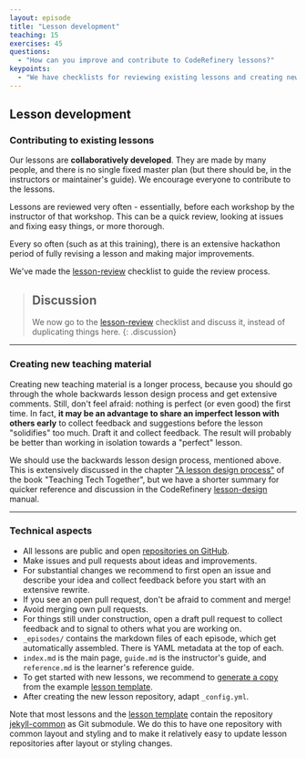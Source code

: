 ```yaml
---
layout: episode
title: "Lesson development"
teaching: 15
exercises: 45
questions:
  - "How can you improve and contribute to CodeRefinery lessons?"
keypoints:
  - "We have checklists for reviewing existing lessons and creating new lessons"
---
```


## Lesson development

### Contributing to existing lessons

Our lessons are **collaboratively developed**.  They are made by many
people, and there is no single fixed master plan (but there should be,
in the instructors or maintainer's guide).  We encourage
everyone to contribute to the lessons.

Lessons are reviewed very often - essentially, before each workshop by
the instructor of that workshop.  This can be a quick review, looking
at issues and fixing easy things, or more thorough.

Every so often (such as at this training), there is an extensive
hackathon period of fully revising a lesson and making major improvements.

We've made the [lesson-review](https://github.com/coderefinery/manuals/blob/master/lesson-review.md) checklist
to guide the review process.

> ## Discussion
>
> We now go to the
> [lesson-review](https://github.com/coderefinery/manuals/blob/master/lesson-review.md)
> checklist and discuss it, instead of duplicating things here.
{: .discussion}

---

### Creating new teaching material

Creating new teaching material is a longer process, because you should
go through the whole backwards lesson design process and get extensive
comments.  Still, don't feel afraid: nothing is perfect (or even good)
the first time. In fact, **it may be an advantage to share an imperfect
lesson with others early** to collect feedback and suggestions before the lesson
"solidifies" too much. Draft it and collect feedback. The result will probably
be better than working in isolation towards a "perfect" lesson.

We should use the backwards lesson design process, mentioned above.  This is
extensively discussed in the chapter ["A lesson design process"](https://teachtogether.tech/#s:process)
of the book "Teaching Tech Together", but we have a
shorter summary for quicker reference and discussion in the CodeRefinery
[lesson-design](https://github.com/coderefinery/manuals/blob/master/lesson-design.md) manual.

---

### Technical aspects

- All lessons are public and open [repositories on GitHub](https://github.com/coderefinery).
- Make issues and pull requests about ideas and improvements.
- For substantial changes we recommend to first open an issue and describe your
  idea and collect feedback before you start with an extensive rewrite.
- If you see an open pull request, don't be afraid to comment and merge!
- Avoid merging own pull requests.
- For things still under construction, open a draft pull request to collect
  feedback and to signal to others what you are working on.
- `_episodes/` contains the markdown files of each episode, which get
  automatically assembled.  There is YAML metadata at the top of
  each.
- `index.md` is the main page, `guide.md` is the instructor's guide,
  and `reference.md` is the learner's reference guide.
- To get started with new lessons, we recommend to [generate a
  copy](https://github.com/coderefinery/example-lesson/generate) from the
  example [lesson template](https://github.com/coderefinery/example-lesson).
- After creating the new lesson repository, adapt `_config.yml`.

Note that most lessons and the
[lesson template](https://github.com/coderefinery/example-lesson) contain the
repository [jekyll-common](https://github.com/coderefinery/jekyll-common) as
Git submodule.  We do this to have one repository with common layout and
styling and to make it relatively easy to update lesson repositories after
layout or styling changes.
